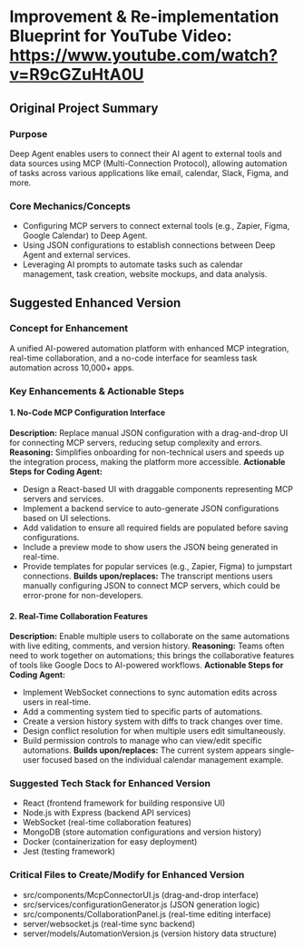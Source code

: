 # Improvement & Re-implementation Blueprint for YouTube Video: https://www.youtube.com/watch?v=R9cGZuHtA0U

## Original Project Summary
### Purpose
Deep Agent enables users to connect their AI agent to external tools and data sources using MCP (Multi-Connection Protocol), allowing automation of tasks across various applications like email, calendar, Slack, Figma, and more.

### Core Mechanics/Concepts
- Configuring MCP servers to connect external tools (e.g., Zapier, Figma, Google Calendar) to Deep Agent.
- Using JSON configurations to establish connections between Deep Agent and external services.
- Leveraging AI prompts to automate tasks such as calendar management, task creation, website mockups, and data analysis.

## Suggested Enhanced Version
### Concept for Enhancement
A unified AI-powered automation platform with enhanced MCP integration, real-time collaboration, and a no-code interface for seamless task automation across 10,000+ apps.

### Key Enhancements & Actionable Steps
#### 1. No-Code MCP Configuration Interface
**Description:** Replace manual JSON configuration with a drag-and-drop UI for connecting MCP servers, reducing setup complexity and errors.
**Reasoning:** Simplifies onboarding for non-technical users and speeds up the integration process, making the platform more accessible.
**Actionable Steps for Coding Agent:**
  - Design a React-based UI with draggable components representing MCP servers and services.
  - Implement a backend service to auto-generate JSON configurations based on UI selections.
  - Add validation to ensure all required fields are populated before saving configurations.
  - Include a preview mode to show users the JSON being generated in real-time.
  - Provide templates for popular services (e.g., Zapier, Figma) to jumpstart connections.
**Builds upon/replaces:** The transcript mentions users manually configuring JSON to connect MCP servers, which could be error-prone for non-developers.

#### 2. Real-Time Collaboration Features
**Description:** Enable multiple users to collaborate on the same automations with live editing, comments, and version history.
**Reasoning:** Teams often need to work together on automations; this brings the collaborative features of tools like Google Docs to AI-powered workflows.
**Actionable Steps for Coding Agent:**
  - Implement WebSocket connections to sync automation edits across users in real-time.
  - Add a commenting system tied to specific parts of automations.
  - Create a version history system with diffs to track changes over time.
  - Design conflict resolution for when multiple users edit simultaneously.
  - Build permission controls to manage who can view/edit specific automations.
**Builds upon/replaces:** The current system appears single-user focused based on the individual calendar management example.

### Suggested Tech Stack for Enhanced Version
- React (frontend framework for building responsive UI)
- Node.js with Express (backend API services)
- WebSocket (real-time collaboration features)
- MongoDB (store automation configurations and version history)
- Docker (containerization for easy deployment)
- Jest (testing framework)

### Critical Files to Create/Modify for Enhanced Version
- src/components/McpConnectorUI.js (drag-and-drop interface)
- src/services/configurationGenerator.js (JSON generation logic)
- src/components/CollaborationPanel.js (real-time editing interface)
- server/websocket.js (real-time sync backend)
- server/models/AutomationVersion.js (version history data structure)

